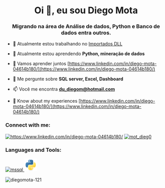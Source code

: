 <h1 align="center">Oi 👋, eu sou Diego Mota</h1>
<h3 align="center">Migrando na área de Análise de dados, Python e Banco de dados entra outros.</h3>

- 🔭 Atualmente estou trabalhando no [Importados DLL](https://github.com/DiegoMota-121/importador-DLL.git)

- 🌱 Atualmente estou aprendendo **Python, mineração de dados**

- 📝 Vamos aprender juntos [https://www.linkedin.com/in/diego-mota-04614b180/](https://www.linkedin.com/in/diego-mota-04614b180/)

- 💬 Me pergunte sobre **SQL server, Excel, Dashboard**

- 📫 Você me encontra **du_diegom@hotmail.com**

- 📄 Know about my experiences [https://www.linkedin.com/in/diego-mota-04614b180/](https://www.linkedin.com/in/diego-mota-04614b180/)

<h3 align="left">Connect with me:</h3>
<p align="left">
<a href="https://linkedin.com/in/https://www.linkedin.com/in/diego-mota-04614b180/" target="blank"><img align="center" src="https://raw.githubusercontent.com/rahuldkjain/github-profile-readme-generator/master/src/images/icons/Social/linked-in-alt.svg" alt="https://www.linkedin.com/in/diego-mota-04614b180/" height="30" width="40" /></a>
<a href="https://instagram.com/mot_dieg0" target="blank"><img align="center" src="https://raw.githubusercontent.com/rahuldkjain/github-profile-readme-generator/master/src/images/icons/Social/instagram.svg" alt="mot_dieg0" height="30" width="40" /></a>
</p>

<h3 align="left">Languages and Tools:</h3>
<p align="left"> <a href="https://www.microsoft.com/en-us/sql-server" target="_blank" rel="noreferrer"> <img src="https://www.svgrepo.com/show/303229/microsoft-sql-server-logo.svg" alt="mssql" width="40" height="40"/> </a> <a href="https://www.python.org" target="_blank" rel="noreferrer"> <img src="https://raw.githubusercontent.com/devicons/devicon/master/icons/python/python-original.svg" alt="python" width="40" height="40"/> </a> </p>

<p><img align="center" src="https://github-readme-stats.vercel.app/api/top-langs?username=diegomota-121&show_icons=true&locale=en&layout=compact" alt="diegomota-121" /></p>
